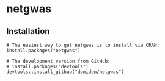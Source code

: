 # netgwas

## Installation

```{r, eval = FALSE}
# The easiest way to get netgwas is to install via CRAN:
install.packages("netgwas")

# The development version from GitHub:
# install.packages("devtools")
devtools::install_github("domiden/netgwas")
```
